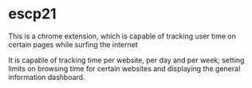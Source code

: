 # escp21

This is a chrome extension, which is capable of tracking user time on certain pages while surfing the internet

It is capable of tracking time per website, per day and per week; setting limits on browsing time for certain websites and displaying the general information dashboard. 
